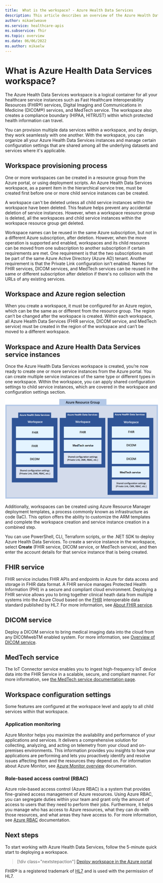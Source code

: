 ```yaml
---
title:  What is the workspace? - Azure Health Data Services
description: This article describes an overview of the Azure Health Data Services workspace.
author: mikaelweave
ms.service: healthcare-apis
ms.subservice: fhir
ms.topic: overview
ms.date: 06/06/2022
ms.author: mikaelw
---
```


# What is Azure Health Data Services workspace?

The Azure Health Data Services workspace is a logical container for all your healthcare service instances such as Fast Healthcare Interoperability Resources (FHIR®) services, Digital Imaging and Communications in Medicine (DICOM®) services, and MedTech service. The workspace also creates a compliance boundary (HIPAA, HITRUST) within which protected health information can travel.

You can provision multiple data services within a workspace, and by design, they work seamlessly with one another. With the workspace, you can organize all your Azure Health Data Services instances and manage certain configuration settings that are shared among all the underlying datasets and services where it's applicable.

## Workspace provisioning process
 
One or more workspaces can be created in a resource group from the Azure portal, or using deployment scripts. An Azure Health Data Services workspace, as a parent item in the hierarchical service tree, must be created first before one or more child service instances can be created.   
 
A workspace can't be deleted unless all child service instances within the workspace have been deleted. This feature helps prevent any accidental deletion of service instances. However, when a workspace resource group is deleted, all the workspaces and child service instances within the workspace resource group get deleted. 

Workspace names can be reused in the same Azure subscription, but not in a different Azure subscription, after deletion. However, when the move operation is supported and enabled, workspaces and its child resources can be moved from one subscription to another subscription if certain requirements are met. One requirement is that the two subscriptions must be part of the same Azure Active Directory (Azure AD) tenant. Another requirement is that the Private Link configuration isn't enabled. Names for FHIR services, DICOM services, and MedTech services can be reused in the same or different subscription after deletion if there's no collision with the URLs of any existing services.

## Workspace and Azure region selection 
 
When you create a workspace, it must be configured for an Azure region, which can be the same as or different from the resource group. The region can’t be changed after the workspace is created. Within each workspace, all Azure Health Data Services (FHIR service, DICOM service, and MedTech service) must be created in the region of the workspace and can’t be moved to a different workspace. 

## Workspace and Azure Health Data Services service instances 

Once the Azure Health Data Services workspace is created, you’re now ready to create one or more service instances from the Azure portal. You can create multiple service instances of the same type or different types in one workspace. Within the workspace, you can apply shared configuration settings to child service instances, which are covered in the workspace and configuration settings section.

[ ![Screenshot of Health Data Services Azure Resource Group diagram.](media/azure-resource-group.png) ](media/azure-resource-group.png#lightbox)

Additionally, workspaces can be created using Azure Resource Manager deployment templates, a process commonly known as infrastructure as code (IaC). This option offers the ability to customize the ARM templates and complete the workspace creation and service instance creation in a combined step. 

You can use PowerShell, CLI, Terraform scripts, or the .NET SDK to deploy Azure Health Data Services. To create a service instance in the workspace, select **Create** (FHIR service, DICOM service, or MedTech service), and then enter the account details for that service instance that is being created.


## FHIR service

FHIR service includes FHIR APIs and endpoints in Azure for data access and storage in FHIR data 
format. A FHIR service manages Protected Health Information (PHI) in a secure and compliant cloud 
environment. Deploying a FHIR service allows you to bring together clinical heath data from multiple 
systems into the Azure Cloud based on the [FHIR](https://www.hl7.org/fhir/index.html) interoperable data standard published by HL7. For more information, see [About FHIR service](./fhir/overview.md).

## DICOM service

Deploy a DICOM service to bring medical imaging data into the cloud from any DICOMwebTM enabled system. For more information, see [Overview of DICOM service](dicom/dicom-services-overview.md).

## MedTech service

The IoT Connector service enables you to ingest high-frequency IoT device data into the FHIR Service in a scalable, secure, and compliant manner. For more information, see [the MedTech service documentation page](./iot/index.yml).
 
## Workspace configuration settings

Some features are configured at the workspace level and apply to all child services within that workspace.

### Application monitoring

Azure Monitor helps you maximize the availability and performance of your applications and services. It delivers a comprehensive solution for collecting, analyzing, and acting on telemetry from your cloud and on-premises environments. This information provides you insights to how your applications are performing and lets you proactively identify and resolve issues affecting them and the resources they depend on. For information about Azure Monitor, see [Azure Monitor overview](../azure-monitor/index.yml) documentation.

### Role-based access control (RBAC)

Azure role-based access control (Azure RBAC) is a system that provides fine-grained access management 
of Azure resources. Using Azure RBAC, you can segregate duties within your team and grant only the 
amount of access to users that they need to perform their jobs. Furthermore, it helps you manage who 
has access to Azure resources, what they can do with those resources, and what areas they have access 
to. For more information, see [Azure RBAC](../role-based-access-control/index.yml) documentation.


## Next steps

To start working with Azure Health Data Services, follow the 5-minute quick start to deploying a workspace.

>[!div class="nextstepaction"]
>[Deploy workspace in the Azure portal](healthcare-apis-quickstart.md)

FHIR&#174; is a registered trademark of [HL7](https://hl7.org/fhir/) and is used with the permission of HL7.
